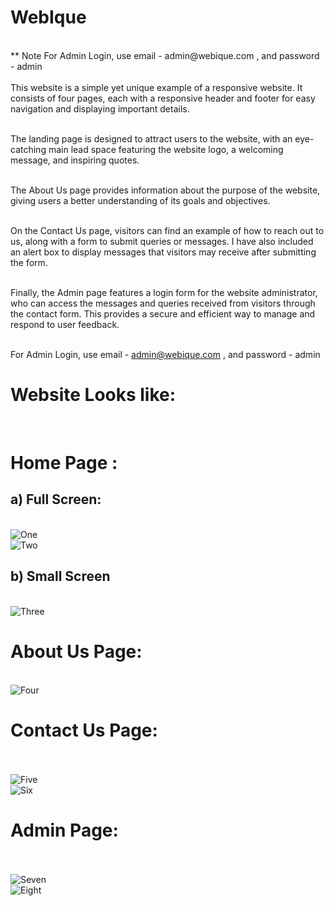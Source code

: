 # WebIque
<br/>
** Note For Admin Login, use email - admin@webique.com , and password - admin
<br/>
<br/>
This website is a simple yet unique example of a responsive website. It consists of four pages, each with a responsive header and footer for easy navigation and displaying important details.
<br/>
<br/>

The landing page is designed to attract users to the website, with an eye-catching main lead space featuring the website logo, a welcoming message, and inspiring quotes.
<br/>
<br/>

The About Us page provides information about the purpose of the website, giving users a better understanding of its goals and objectives.
<br/>
<br/>

On the Contact Us page, visitors can find an example of how to reach out to us, along with a form to submit queries or messages. I have also included an alert box to display messages that visitors may receive after submitting the form.
<br/>
<br/>

Finally, the Admin page features a login form for the website administrator, who can access the messages and queries received from visitors through the contact form. This provides a secure and efficient way to manage and respond to user feedback.
<br/>
<br/>

For Admin Login, use email - admin@webique.com , and password - admin

# Website Looks like:
<br/>

# Home Page : <br/>
## a) Full Screen:
<br/>
<img src="https://user-images.githubusercontent.com/105987614/235362267-c31a4bb0-2f5c-4975-b356-3d2d10e3b872.png" alt="One" />
<br/>
<img src="https://user-images.githubusercontent.com/105987614/235362324-4f1edaae-b3cc-4456-995f-19c3156db824.png" alt="Two" />
<br/>


## b) Small Screen
<br/>
<img src="https://user-images.githubusercontent.com/105987614/235362359-00d99651-6675-43e2-8ce9-56766be1d257.png" alt="Three" />
<br/>

# About Us Page:
<br/>
<img src="https://user-images.githubusercontent.com/105987614/235362398-fdc5be58-eb6f-49c8-8d25-ccd7084db79d.png" alt="Four" />
<br/>

# Contact Us Page:
<br/>
<br/>
<img src="https://user-images.githubusercontent.com/105987614/235362420-060106d4-3652-44aa-9454-b34bf7d46514.png" alt="Five" />
<br/>
<img src="https://user-images.githubusercontent.com/105987614/235362513-278f88b8-6a98-454f-b671-9cae237f087f.png" alt="Six" />
<br/>

# Admin Page:
<br/>
<br/>
<img src="https://user-images.githubusercontent.com/105987614/235362449-780b037e-03f3-48b4-bcb5-e636b35c6986.png" alt="Seven" />
<br/>
<img src="https://user-images.githubusercontent.com/105987614/235362479-5535deba-fab6-407a-ab43-356ea8828968.png" alt="Eight" />
<br/>
